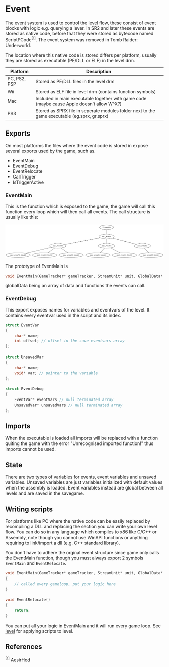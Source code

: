 # Event

The event system is used to control the level flow, these consist of event blocks with logic e.g. querying a lever. In SR2 and later these events are stored as native code, before that they were stored as bytecode named ScriptPCode<sup>[1]</sup>. The event system was removed in Tomb Raider: Underworld.

The location where this native code is stored differs per platform, usually they are stored as executable (PE/DLL or ELF) in the level drm.

| Platform     | Description                             |
|--------------|-----------------------------------------|
| PC, PS2, PSP | Stored as PE/DLL files in the level drm |
| Wii          | Stored as ELF file in level drm (contains function symbols) |
| Mac          | Included in main executable together with game code (maybe cause Apple doesn't allow W^X?) |
| PS3          | Stored as SPRX file in seperate modules folder next to the game executable (eg.sprx, gr.sprx) |

## Exports

On most platforms the files where the event code is stored in expose several exports used by the game, such as.

* EventMain
* EventDebug
* EventRelocate
* CallTrigger
* IsTriggerActive

### EventMain

This is the function which is exposed to the game, the game will call this function every loop which will then call all events. The call structure is usually like this:

![](images/eventgraph.png)

The prototype of EventMain is
```cpp
void EventMain(GameTracker* gameTracker, StreamUnit* unit, GlobalData* globalData)
```

globalData being an array of data and functions the events can call.

### EventDebug

This export exposes names for variables and eventvars of the level. It contains every eventvar used in the script and its index.

```cpp
struct EventVar
{
    char* name;
    int offset; // offset in the save eventvars array
};

struct UnsavedVar
{
    char* name;
    void* var; // pointer to the variable
};

struct EventDebug
{
	EventVar* eventVars // null terminated array
	UnsavedVar* unsavedVars // null terminated array
};
```

## Imports

When the executable is loaded all imports will be replaced with a function quiting the game with the error "Unrecognised imported function!" thus imports cannot be used.

## State

There are two types of  variables for events, event variables and unsaved variables. Unsaved variables are just variables initialized with default values when the assembly is loaded. Event variables instead are global between all levels and are saved in the savegame.

## Writing scripts

For platforms like PC where the native code can be easily replaced by recompiling a DLL and replacing the section you can write your own level flow. You can do so in any language which compiles to x86 like C/C\++ or Assembly, note though you cannot use WinAPI functions or anything requiring to link/import a dll (e.g. C++ standard library).

You don't have to adhere the orginal event structure since game only calls the EventMain function, though you must always export 2 symbols `EventMain` and `EventRelocate`.

```cpp
void EventMain(GameTracker* gameTracker, StreamUnit* unit, GlobalData* globalData)
{
	// called every gameloop, put your logic here
}

void EventRelocate()
{
	return;
}
```

You can put all your logic in EventMain and it will run every game loop. See [level](level.asc) for applying scripts to level.

## References

<sup>[1]</sup> AesirHod
